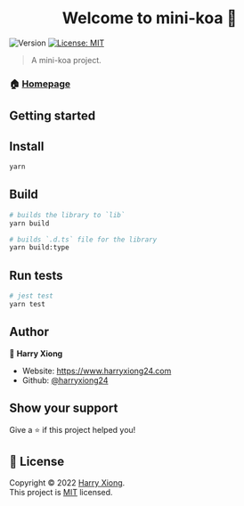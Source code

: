 <h1 align="center">Welcome to mini-koa 👋</h1>
<p>
  <img alt="Version" src="https://img.shields.io/badge/version-0.0.1-blue.svg?cacheSeconds=2592000" />
  <a href="https://github.com/HarryXiong24/mini-koa/blob/master/LICENSE" target="_blank">
    <img alt="License: MIT" src="https://img.shields.io/badge/License-MIT-yellow.svg" />
  </a>
</p>

> A mini-koa project.

### 🏠 [Homepage](https://github.com/HarryXiong24/mini-koa)

## Getting started

## Install

```sh
yarn
```

## Build

```sh
# builds the library to `lib`
yarn build

# builds `.d.ts` file for the library
yarn build:type
```

## Run tests

```sh
# jest test
yarn test
```

## Author

👤 **Harry Xiong**

- Website: <https://www.harryxiong24.com>
- Github: [@harryxiong24](https://github.com/harryxiong24)

## Show your support

Give a ⭐️ if this project helped you!

## 📝 License

Copyright © 2022 [Harry Xiong](https://github.com/harryxiong24).<br />
This project is [MIT](https://github.com/HarryXiong24/mini-koa/blob/master/LICENSE) licensed.
